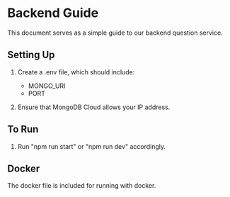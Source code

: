 # Backend Guide

This document serves as a simple guide to our backend question service.

## Setting Up

1) Create a .env file, which should include:
    - MONGO_URI
    - PORT

2) Ensure that MongoDB Cloud allows your IP address.

## To Run

1) Run "npm run start" or "npm run dev" accordingly.

## Docker

The docker file is included for running with docker.